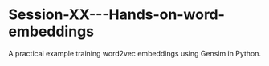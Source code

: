 # Session-XX---Hands-on-word-embeddings
A practical example training word2vec embeddings using Gensim in Python.
